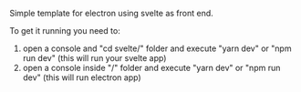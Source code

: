 Simple template for electron using svelte as front end.


To get it running you need to:

1. open a console and "cd svelte/" folder and execute "yarn dev" or "npm run dev" (this will run your svelte app)
2. open a console inside "/" folder and execute "yarn dev" or "npm run dev" (this will run electron app)
